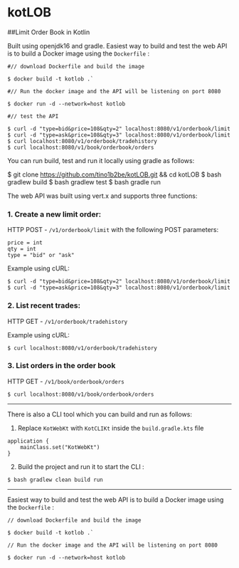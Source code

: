 # kotLOB
##Limit Order Book in Kotlin


Built using openjdk16 and gradle. Easiest way to build and test the web API is to build a Docker image using the `Dockerfile` :

```
#// download Dockerfile and build the image

$ docker build -t kotlob .`

#// Run the docker image and the API will be listening on port 8080

$ docker run -d --network=host kotlob

#// test the API

$ curl -d "type=bid&price=108&qty=2" localhost:8080/v1/orderbook/limit
$ curl -d "type=ask&price=108&qty=3" localhost:8080/v1/orderbook/limit
$ curl localhost:8080/v1/orderbook/tradehistory
$ curl localhost:8080/v1/book/orderbook/orders
```

You can run build, test and run it locally using gradle as follows:

$ git clone https://github.com/tino1b2be/kotLOB.git && cd kotLOB
$ bash gradlew build
$ bash gradlew test
$ bash gradle run

The web API was built using vert.x and supports three functions:

### 1. Create a new limit order:

HTTP POST - `/v1/orderbook/limit` with the following POST parameters:

```
price = int
qty = int
type = "bid" or "ask"
```

Example using cURL:

```
$ curl -d "type=bid&price=108&qty=2" localhost:8080/v1/orderbook/limit
$ curl -d "type=ask&price=108&qty=3" localhost:8080/v1/orderbook/limit
```
### 2. List recent trades:

HTTP GET - `/v1/orderbook/tradehistory`

Example using cURL:

`$ curl localhost:8080/v1/orderbook/tradehistory`

### 3. List orders in the order book

HTTP GET - `/v1/book/orderbook/orders`

`$ curl localhost:8080/v1/book/orderbook/orders`

---

There is also a CLI tool which you can build and run as follows:

1. Replace `KotWebKt` with `KotCLIKt` inside the `build.gradle.kts` file

```
application {
    mainClass.set("KotWebKt")
}
```

2. Build the project and run it to start the CLI :

```
$ bash gradlew clean build run
```

---

Easiest way to build and test the web API is to build a Docker image using the `Dockerfile` :

```
// download Dockerfile and build the image

$ docker build -t kotlob .`

// Run the docker image and the API will be listening on port 8080

$ docker run -d --network=host kotlob

```